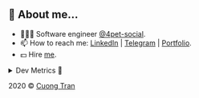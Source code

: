 ## 🦄 About me...

- 🧑🏻‍💻 Software engineer [@4pet-social](https://github.com/4pet-social).
- 📫 How to reach me: [LinkedIn](https://linkedin.com/in/103cuong) | [Telegram](https://t.me/cuong103) | [Portfolio](https://103cuong.github.io/).
- 💵 Hire [me](mailto:103cuong@gmail.com).

<details><summary>Dev Metrics 💅</summary>

<!--START_SECTION:waka-->
![Profile Views](http://img.shields.io/badge/Profile%20Views-13-blue)

![Lines of code](https://img.shields.io/badge/From%20Hello%20World%20I%27ve%20Written-17.6%20million%20lines%20of%20code-blue)

**🐱 My Github Data** 

> 🏆 2,277 Contributions in the Year 2020
 > 
> 📦 502.9 kB Used in Github's Storage 
 > 
> 💼 Opted to Hire
 > 
> 📜 154 Public Repositories
 > 
> 🔑 0 Private Repository 
 > 
**I'm a Night 🦉** 

```text
🌞 Morning    63 commits     ███░░░░░░░░░░░░░░░░░░░░░░   11.86% 
🌆 Daytime    159 commits    ███████░░░░░░░░░░░░░░░░░░   29.94% 
🌃 Evening    191 commits    █████████░░░░░░░░░░░░░░░░   35.97% 
🌙 Night      118 commits    █████░░░░░░░░░░░░░░░░░░░░   22.22%

```
📅 **I'm Most Productive on Thursday** 

```text
Monday       58 commits     ██░░░░░░░░░░░░░░░░░░░░░░░   10.92% 
Tuesday      82 commits     ███░░░░░░░░░░░░░░░░░░░░░░   15.44% 
Wednesday    45 commits     ██░░░░░░░░░░░░░░░░░░░░░░░   8.47% 
Thursday     114 commits    █████░░░░░░░░░░░░░░░░░░░░   21.47% 
Friday       73 commits     ███░░░░░░░░░░░░░░░░░░░░░░   13.75% 
Saturday     72 commits     ███░░░░░░░░░░░░░░░░░░░░░░   13.56% 
Sunday       87 commits     ████░░░░░░░░░░░░░░░░░░░░░   16.38%

```


📊 **This Week I Spent My Time On** 

```text
⌚︎ Time Zone: Asia/Ho_Chi_Minh

💬 Programming Languages: 
TypeScript               33 hrs 47 mins      ██████████████████░░░░░░░   75.33% 
Markdown                 5 hrs 3 mins        ██░░░░░░░░░░░░░░░░░░░░░░░   11.26% 
JSON                     3 hrs 26 mins       ██░░░░░░░░░░░░░░░░░░░░░░░   7.69% 
YAML                     1 hr 39 mins        █░░░░░░░░░░░░░░░░░░░░░░░░   3.71% 
GraphQL                  34 mins             ░░░░░░░░░░░░░░░░░░░░░░░░░   1.29%

🔥 Editors: 
WebStorm                 39 hrs 3 mins       █████████████████████░░░░   87.07% 
VS Code                  5 hrs 48 mins       ███░░░░░░░░░░░░░░░░░░░░░░   12.93%

```

**I Mostly Code in TypeScript** 

```text
TypeScript               43 repos            ██████████░░░░░░░░░░░░░░░   43.43% 
JavaScript               25 repos            ██████░░░░░░░░░░░░░░░░░░░   25.25% 
Go                       18 repos            ████░░░░░░░░░░░░░░░░░░░░░   18.18% 
Shell                    4 repos             █░░░░░░░░░░░░░░░░░░░░░░░░   4.04% 
Dart                     2 repos             ░░░░░░░░░░░░░░░░░░░░░░░░░   2.02%

```



<!--END_SECTION:waka-->
</details>

2020 © [Cuong Tran](https://github.com/103cuong)
